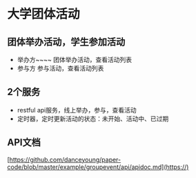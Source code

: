 # 大学团体活动

## 团体举办活动，学生参加活动

- 举办方~~~~
  团体举办活动，查看活动列表
- 参与方
  参与活动，查看活动列表

## 2个服务

- restful api服务，线上举办，参与，查看活动
- 定时器，定时更新活动的状态：未开始、活动中、已过期

## API文档

[https://github.com/danceyoung/paper-code/blob/master/example/groupevent/api/apidoc.md](https://)
